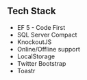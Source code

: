 ## Tech Stack ##

*   EF 5 - Code First
*   SQL Server Compact
*   KnockoutJS
*   Online/Offline support
*   LocalStorage
*   Twitter Bootstrap
*   Toastr
